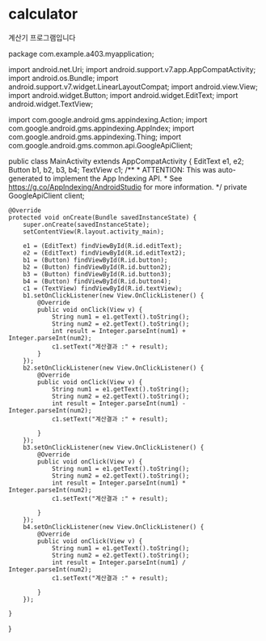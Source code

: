 # calculator
계산기 프로그램입니다

package com.example.a403.myapplication;

import android.net.Uri;
import android.support.v7.app.AppCompatActivity;
import android.os.Bundle;
import android.support.v7.widget.LinearLayoutCompat;
import android.view.View;
import android.widget.Button;
import android.widget.EditText;
import android.widget.TextView;

import com.google.android.gms.appindexing.Action;
import com.google.android.gms.appindexing.AppIndex;
import com.google.android.gms.appindexing.Thing;
import com.google.android.gms.common.api.GoogleApiClient;

public class MainActivity extends AppCompatActivity {
    EditText e1, e2;
    Button b1, b2, b3, b4;
    TextView c1;
    /**
     * ATTENTION: This was auto-generated to implement the App Indexing API.
     * See https://g.co/AppIndexing/AndroidStudio for more information.
     */
    private GoogleApiClient client;


    @Override
    protected void onCreate(Bundle savedInstanceState) {
        super.onCreate(savedInstanceState);
        setContentView(R.layout.activity_main);

        e1 = (EditText) findViewById(R.id.editText);
        e2 = (EditText) findViewById(R.id.editText2);
        b1 = (Button) findViewById(R.id.button);
        b2 = (Button) findViewById(R.id.button2);
        b3 = (Button) findViewById(R.id.button3);
        b4 = (Button) findViewById(R.id.button4);
        c1 = (TextView) findViewById(R.id.textView);
        b1.setOnClickListener(new View.OnClickListener() {
            @Override
            public void onClick(View v) {
                String num1 = e1.getText().toString();
                String num2 = e2.getText().toString();
                int result = Integer.parseInt(num1) + Integer.parseInt(num2);
                c1.setText("계산결과 :" + result);
            }
        });
        b2.setOnClickListener(new View.OnClickListener() {
            @Override
            public void onClick(View v) {
                String num1 = e1.getText().toString();
                String num2 = e2.getText().toString();
                int result = Integer.parseInt(num1) - Integer.parseInt(num2);
                c1.setText("계산결과 :" + result);

            }
        });
        b3.setOnClickListener(new View.OnClickListener() {
            @Override
            public void onClick(View v) {
                String num1 = e1.getText().toString();
                String num2 = e2.getText().toString();
                int result = Integer.parseInt(num1) * Integer.parseInt(num2);
                c1.setText("계산결과 :" + result);

            }
        });
        b4.setOnClickListener(new View.OnClickListener() {
            @Override
            public void onClick(View v) {
                String num1 = e1.getText().toString();
                String num2 = e2.getText().toString();
                int result = Integer.parseInt(num1) / Integer.parseInt(num2);
                c1.setText("계산결과 :" + result);

            }
        });

    }
}
